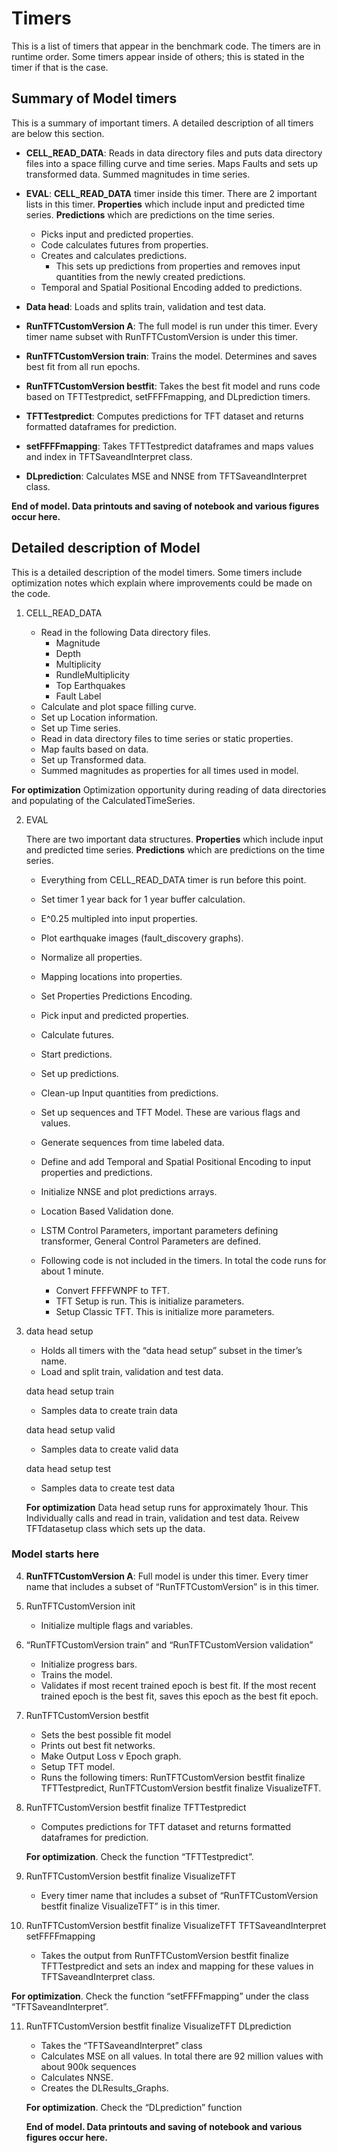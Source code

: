 # Timers

This is a list of timers that appear in the benchmark code. The timers are in runtime order. Some timers appear inside of others; this is stated in the timer if that is the case.

## Summary of Model timers

This is a summary of important timers. A detailed description of all timers are below this section.

* **CELL_READ_DATA**: Reads in data directory files and puts data directory files into a space filling curve and time series. Maps Faults and sets up transformed data. Summed magnitudes in time series.

* **EVAL**: **CELL_READ_DATA** timer inside this timer. There are 2 important lists in this timer. **Properties** which include input and predicted time series. **Predictions** which are predictions on the time series. 
  - Picks input and predicted properties.
  - Code calculates futures from properties.
  - Creates and calculates predictions.
      - This sets up predictions from properties and removes input quantities from the newly created predictions. 
  - Temporal and Spatial Positional Encoding added to predictions.

* **Data head**:  Loads and splits train, validation and test data.

* **RunTFTCustomVersion A**:  The full model is run under this timer. Every timer name subset with RunTFTCustomVersion is under this timer.

* **RunTFTCustomVersion train**: Trains the model. Determines and saves best fit from all run epochs.

* **RunTFTCustomVersion bestfit**: Takes the best fit model and runs code based on TFTTestpredict, setFFFFmapping, and DLprediction timers.

* **TFTTestpredict**: Computes predictions for TFT dataset and returns formatted dataframes for prediction.

* **setFFFFmapping**: Takes TFTTestpredict dataframes and maps values and index in TFTSaveandInterpret class.

* **DLprediction**: Calculates MSE and NNSE from TFTSaveandInterpret class.

**End of model. Data printouts and saving of notebook and various figures occur here.**

## Detailed description of Model 

This is a detailed description of the model timers. Some timers include optimization notes which explain where improvements could be made on the code.

1. CELL_READ_DATA

   - Read in the following Data directory files.
      - Magnitude
      - Depth
      - Multiplicity
      - RundleMultiplicity
      - Top Earthquakes
      - Fault Label
   - Calculate and plot space filling curve.
   - Set up Location information.
   - Set up Time series.
   - Read in data directory files to time series or static properties.
   - Map faults based on data.
   - Set up Transformed data.
   - Summed magnitudes as properties for all times used in model.

**For optimization** Optimization opportunity during reading of data directories and populating of the CalculatedTimeSeries.

2. EVAL

   There are two important data structures. **Properties** which include input and predicted 
   time series. **Predictions** which are predictions on the time series. 

   - Everything from CELL_READ_DATA timer is run before this point.
   - Set timer 1 year back for 1 year buffer calculation.
   - E^0.25 multipled into input properties.
   - Plot earthquake images (fault_discovery graphs).
   - Normalize all properties.
   - Mapping locations into properties.
   - Set Properties Predictions Encoding.
   - Pick input and predicted properties.
   - Calculate futures.
   - Start predictions.
   - Set up predictions.
   - Clean-up Input quantities from predictions.
   - Set up sequences and TFT Model. These are various flags and values.
   - Generate sequences from time labeled data.
   - Define and add Temporal and Spatial Positional Encoding to input properties and predictions.
   - Initialize NNSE and plot predictions arrays.
   - Location Based Validation done.
   - LSTM Control Parameters, important parameters defining transformer, General Control Parameters are defined.

   - Following code is not included in the timers. In total the code runs for about 1 minute.
   
     - Convert FFFFWNPF to TFT.
     - TFT Setup is run. This is initialize parameters.
     - Setup Classic TFT. This is initialize more parameters.

3. data head setup
   - Holds all timers with the “data head setup” subset in the timer’s name.
   - Load and split train, validation and test data.

   data head setup train
   - Samples data to create train data

   data head setup valid
   - Samples data to create valid data

   data head setup test
   - Samples data to create test data

   **For optimization** Data head setup runs for  approximately 1hour. This Individually calls and read in train, validation and test data. Reivew TFTdatasetup class which sets up the data.

### **Model starts here**

4. **RunTFTCustomVersion A**: Full model is under this timer. Every timer name that includes a subset of “RunTFTCustomVersion” is in this timer.

5. RunTFTCustomVersion init
   - Initialize multiple flags and variables.

6. “RunTFTCustomVersion train” and “RunTFTCustomVersion validation”
   - Initialize progress bars.
   - Trains the model.
   - Validates if most recent trained epoch is best fit. If the most recent trained epoch is the best fit, saves this epoch as the best fit epoch.

7. RunTFTCustomVersion bestfit
   - Sets the best possible fit model
   - Prints out best fit networks.
   - Make Output Loss v Epoch graph.
   - Setup TFT model.
   - Runs the following timers: RunTFTCustomVersion bestfit finalize TFTTestpredict, RunTFTCustomVersion bestfit finalize VisualizeTFT.

8. RunTFTCustomVersion bestfit finalize TFTTestpredict
   - Computes predictions for TFT dataset and returns formatted dataframes for prediction.

   **For optimization**. Check the function “TFTTestpredict”.

9. RunTFTCustomVersion bestfit finalize VisualizeTFT
   - Every timer name that includes a subset of “RunTFTCustomVersion bestfit finalize VisualizeTFT” is in this timer.

10. RunTFTCustomVersion bestfit finalize VisualizeTFT TFTSaveandInterpret setFFFFmapping
    - Takes the output from RunTFTCustomVersion bestfit finalize TFTTestpredict and sets an index and mapping for these values in TFTSaveandInterpret class.

   **For optimization**. Check the function “setFFFFmapping” under the class “TFTSaveandInterpret”.

11. RunTFTCustomVersion bestfit finalize VisualizeTFT DLprediction
    - Takes the “TFTSaveandInterpret” class
    - Calculates MSE on all values. In total there are 92 million values with about 900k sequences
    - Calculates NNSE.
    - Creates the DLResults_Graphs.

    **For optimization**. Check the “DLprediction” function

    **End of model. Data printouts and saving of notebook and various figures occur here.**
